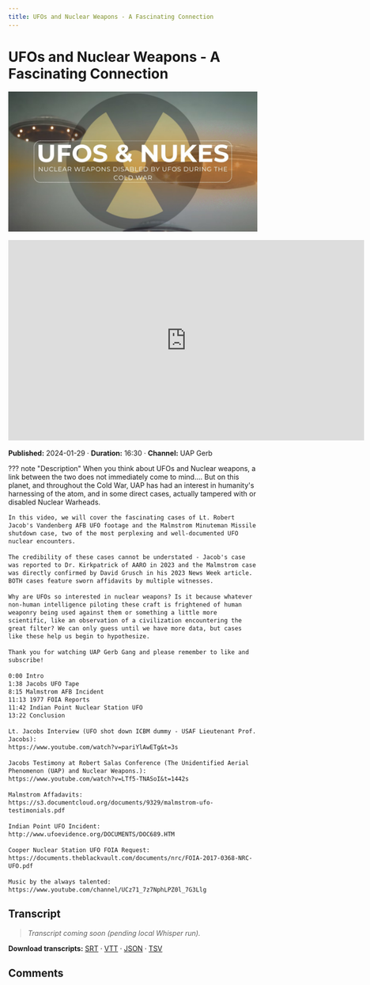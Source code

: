 ```yaml
---
title: UFOs and Nuclear Weapons - A Fascinating Connection
---
```


# UFOs and Nuclear Weapons - A Fascinating Connection

![thumbnail](../videos/-DK2u8HlhDE-ufos-and-nuclear-weapons---a-fascinating-connection/thumb.jpg)

<iframe width="720" height="405" src="https://www.youtube.com/embed/-DK2u8HlhDE" frameborder="0" allowfullscreen></iframe>

**Published:** 2024-01-29  ·  **Duration:** 16:30  ·  **Channel:** UAP Gerb

??? note "Description"
    When you think about UFOs and Nuclear weapons, a link between the two does not immediately come to mind.... But on this planet, and throughout the Cold War, UAP has had an interest in humanity's harnessing of the atom, and in some direct cases, actually tampered with or disabled Nuclear Warheads. 
    
    In this video, we will cover the fascinating cases of Lt. Robert Jacob's Vandenberg AFB UFO footage and the Malmstrom Minuteman Missile shutdown case, two of the most perplexing and well-documented UFO nuclear encounters.
    
    The credibility of these cases cannot be understated - Jacob's case was reported to Dr. Kirkpatrick of AARO in 2023 and the Malmstrom case was directly confirmed by David Grusch in his 2023 News Week article. BOTH cases feature sworn affidavits by multiple witnesses.
    
    Why are UFOs so interested in nuclear weapons? Is it because whatever non-human intelligence piloting these craft is frightened of human weaponry being used against them or something a little more scientific, like an observation of a civilization encountering the great filter? We can only guess until we have more data, but cases like these help us begin to hypothesize. 
    
    Thank you for watching UAP Gerb Gang and please remember to like and subscribe!
    
    0:00 Intro
    1:38 Jacobs UFO Tape
    8:15 Malmstrom AFB Incident
    11:13 1977 FOIA Reports
    11:42 Indian Point Nuclear Station UFO
    13:22 Conclusion
    
    Lt. Jacobs Interview (UFO shot down ICBM dummy - USAF Lieutenant Prof. Jacobs):
    https://www.youtube.com/watch?v=pariYlAwETg&t=3s
    
    Jacobs Testimony at Robert Salas Conference (The Unidentified Aerial Phenomenon (UAP) and Nuclear Weapons.):
    https://www.youtube.com/watch?v=LTf5-TNASoI&t=1442s 
    
    Malmstrom Affadavits: 
    https://s3.documentcloud.org/documents/9329/malmstrom-ufo-testimonials.pdf
    
    Indian Point UFO Incident: 
    http://www.ufoevidence.org/DOCUMENTS/DOC689.HTM
    
    Cooper Nuclear Station UFO FOIA Request:
    https://documents.theblackvault.com/documents/nrc/FOIA-2017-0368-NRC-UFO.pdf
    
    Music by the always talented: https://www.youtube.com/channel/UCz71_7z7NphLPZ0l_7G3Llg

## Transcript
> _Transcript coming soon (pending local Whisper run)._

**Download transcripts:** [SRT](../videos/-DK2u8HlhDE-ufos-and-nuclear-weapons---a-fascinating-connection/transcript.srt) · [VTT](../videos/-DK2u8HlhDE-ufos-and-nuclear-weapons---a-fascinating-connection/transcript.vtt) · [JSON](../videos/-DK2u8HlhDE-ufos-and-nuclear-weapons---a-fascinating-connection/transcript.json) · [TSV](../videos/-DK2u8HlhDE-ufos-and-nuclear-weapons---a-fascinating-connection/transcript.tsv)

## Comments

<script src="https://utteranc.es/client.js" repo="christophermori/ubiquitous-happiness" issue-term="pathname" label="comments" theme="github-light" crossorigin="anonymous" async></script>
